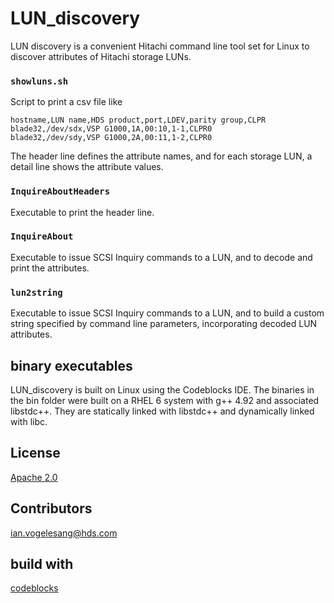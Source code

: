 # LUN_discovery

LUN discovery is a convenient Hitachi command line tool set for Linux to discover attributes of Hitachi storage LUNs.

### `showluns.sh`

Script to print a csv file like 

```
hostname,LUN name,HDS product,port,LDEV,parity group,CLPR
blade32,/dev/sdx,VSP G1000,1A,00:10,1-1,CLPR0
blade32,/dev/sdy,VSP G1000,2A,00:11,1-2,CLPR0
```

The header line defines the attribute names, and for each storage LUN, a detail line shows the attribute values.

### `InquireAboutHeaders`

Executable to print the header line.

### `InquireAbout`

Executable to issue SCSI Inquiry commands to a LUN, and to decode and print the attributes.

### `lun2string`

Executable to issue SCSI Inquiry commands to a LUN, and to build a custom string specified by command line parameters, incorporating decoded LUN attributes.

## binary executables
LUN_discovery is built on Linux using the Codeblocks IDE.  The binaries in the bin folder were built on a RHEL 6 system with g++ 4.92 and associated libstdc++.   They are statically linked with libstdc++ and dynamically linked with libc.

## License

[Apache 2.0](http://www.apache.org/licenses/LICENSE-2.0)


## Contributors

ian.vogelesang@hds.com


## build with

[codeblocks](http://codeblocks.org)
